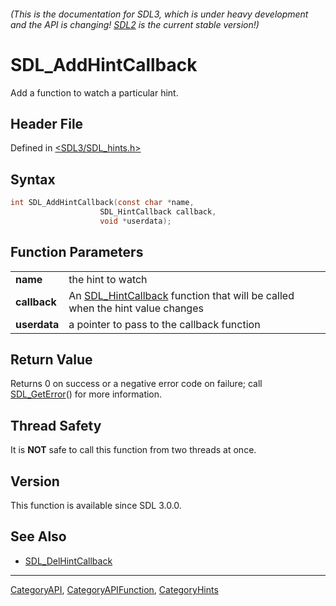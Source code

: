 ###### (This is the documentation for SDL3, which is under heavy development and the API is changing! [SDL2](https://wiki.libsdl.org/SDL2/) is the current stable version!)
# SDL_AddHintCallback

Add a function to watch a particular hint.

## Header File

Defined in [<SDL3/SDL_hints.h>](https://github.com/libsdl-org/SDL/blob/main/include/SDL3/SDL_hints.h)

## Syntax

```c
int SDL_AddHintCallback(const char *name,
                    SDL_HintCallback callback,
                    void *userdata);
```

## Function Parameters

|                  |                                                                                                  |
| ---------------- | ------------------------------------------------------------------------------------------------ |
| **name**         | the hint to watch                                                                                |
| **callback**     | An [SDL_HintCallback](SDL_HintCallback) function that will be called when the hint value changes |
| **userdata**     | a pointer to pass to the callback function                                                       |

## Return Value

Returns 0 on success or a negative error code on failure; call
[SDL_GetError](SDL_GetError)() for more information.

## Thread Safety

It is **NOT** safe to call this function from two threads at once.

## Version

This function is available since SDL 3.0.0.

## See Also

- [SDL_DelHintCallback](SDL_DelHintCallback)

----
[CategoryAPI](CategoryAPI), [CategoryAPIFunction](CategoryAPIFunction), [CategoryHints](CategoryHints)

